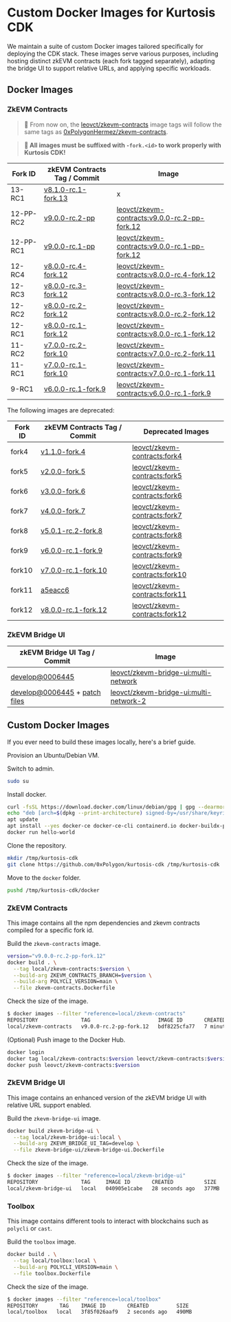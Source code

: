 # Custom Docker Images for Kurtosis CDK

We maintain a suite of custom Docker images tailored specifically for deploying the CDK stack. These images serve various purposes, including hosting distinct zkEVM contracts (each fork tagged separately), adapting the bridge UI to support relative URLs, and applying specific workloads.

## Docker Images

### ZkEVM Contracts

> 🚨 From now on, the [leovct/zkevm-contracts](https://hub.docker.com/repository/docker/leovct/zkevm-contracts/general) image tags will follow the same tags as [0xPolygonHermez/zkevm-contracts](https://github.com/0xPolygonHermez/zkevm-contracts).

> **🚨 All images must be suffixed with `-fork.<id>` to work properly with Kurtosis CDK!**

| Fork ID | zkEVM Contracts Tag / Commit | Image |
| ------- | ---------------------------- | ----- |
| 13-RC1 | [v8.1.0-rc.1-fork.13](https://github.com/0xPolygonHermez/zkevm-contracts/tree/v8.1.0-rc.1-fork.13) | x |
| 12-PP-RC2 | [v9.0.0-rc.2-pp](https://github.com/0xPolygonHermez/zkevm-contracts/releases/tag/v9.0.0-rc.2-pp) | [leovct/zkevm-contracts:v9.0.0-rc.2-pp-fork.12](https://hub.docker.com/layers/leovct/zkevm-contracts/v9.0.0-rc.2-pp-fork.12/images/sha256-9cf68f7583029aa0b46463fe39c06310427c7afe55ba3301e2d57133ffbbf5f9?context=repo) |
| 12-PP-RC1 | [v9.0.0-rc.1-pp](https://github.com/0xPolygonHermez/zkevm-contracts/releases/tag/v9.0.0-rc.1-pp) | [leovct/zkevm-contracts:v9.0.0-rc.1-pp-fork.12](https://hub.docker.com/layers/leovct/zkevm-contracts/v9.0.0-rc.1-pp-fork.12/images/sha256-73fe48df04cb3cb631c2f5cd852c878b668ca49a477fe98278f2e0128d45b976?context=repo) |
| 12-RC4 | [v8.0.0-rc.4-fork.12](https://github.com/0xPolygonHermez/zkevm-contracts/releases/tag/v8.0.0-rc.4-fork.12) | [leovct/zkevm-contracts:v8.0.0-rc.4-fork.12](https://hub.docker.com/layers/leovct/zkevm-contracts/v8.0.0-rc.4-fork.12/images/sha256-544b2db63c608b851aa1fd9c4d4e28c63f4253e295a487c4140a6392799f336e?context=repo) |
| 12-RC3 | [v8.0.0-rc.3-fork.12](https://github.com/0xPolygonHermez/zkevm-contracts/releases/tag/v8.0.0-rc.3-fork.12) | [leovct/zkevm-contracts:v8.0.0-rc.3-fork.12](https://hub.docker.com/layers/leovct/zkevm-contracts/v8.0.0-rc.3-fork.12/images/sha256-f3e9a34651403f246572823249b5f698b4e5d311478f87a84cbfa11c2d091705?context=repo) |
| 12-RC2 | [v8.0.0-rc.2-fork.12](https://github.com/0xPolygonHermez/zkevm-contracts/releases/tag/v8.0.0-rc.2-fork.12) | [leovct/zkevm-contracts:v8.0.0-rc.2-fork.12](https://hub.docker.com/layers/leovct/zkevm-contracts/v8.0.0-rc.2-fork.12/images/sha256-5d835411ff43efb1008eeede0d25db79f6cb563e86d76b33274bcaebc8f9f7d0?context=repo) |
| 12-RC1 | [v8.0.0-rc.1-fork.12](https://github.com/0xPolygonHermez/zkevm-contracts/releases/tag/v8.0.0-rc.1-fork.12) | [leovct/zkevm-contracts:v8.0.0-rc.1-fork.12](https://hub.docker.com/layers/leovct/zkevm-contracts/v8.0.0-rc.1-fork.12/images/sha256-2197c0b502b93e77bee36a4b87e318a49c6b97bb74b0aca8a13767ef0e684607?context=repo) |
| 11-RC2 | [v7.0.0-rc.2-fork.10](https://github.com/0xPolygonHermez/zkevm-contracts/commits/v7.0.0-rc.2-fork.10) | [leovct/zkevm-contracts:v7.0.0-rc.2-fork.11](https://hub.docker.com/layers/leovct/zkevm-contracts/v7.0.0-rc.2-fork.11/images/sha256-8e7322525e4c0b6fd5141987d786bfd3f7fec3b0c1724843d99751df5f26f46e?context=explore) |
| 11-RC1 | [v7.0.0-rc.1-fork.10](https://github.com/0xPolygonHermez/zkevm-contracts/commits/v7.0.0-rc.1-fork.10) | [leovct/zkevm-contracts:v7.0.0-rc.1-fork.11](https://hub.docker.com/layers/leovct/zkevm-contracts/v7.0.0-rc.1-fork.11/images/sha256-c29a7bf6c6e03419e3846257d66e4606c2e3b23852b94af409853e67e75b2f36?context=explore) |
| 9-RC1 | [v6.0.0-rc.1-fork.9](https://github.com/0xPolygonHermez/zkevm-contracts/releases/tag/v6.0.0-rc.1-fork.9) | [leovct/zkevm-contracts:v6.0.0-rc.1-fork.9](https://hub.docker.com/layers/leovct/zkevm-contracts/v6.0.0-rc.1-fork.9/images/sha256-6a2e2dde8b15506d18285a203026d1c4f9c64d671e223ff08affacc93fd565fa?context=explore) |

The following images are deprecated:

| Fork ID | zkEVM Contracts Tag / Commit               | Deprecated Images |
| ------- | ------------------------------------------ | ----------------- |
| fork4   | [v1.1.0-fork.4](https://github.com/0xPolygonHermez/zkevm-contracts/releases/tag/v1.1.0-fork.4) | [leovct/zkevm-contracts:fork4](https://hub.docker.com/layers/leovct/zkevm-contracts/fork4/images/sha256-6eb71326538935778d849c404b65bb1e4d3444182b980da68dcd851d01b0973a?context=repo) |
| fork5   | [v2.0.0-fork.5](https://github.com/0xPolygonHermez/zkevm-contracts/releases/tag/v2.0.0-fork.5) | [leovct/zkevm-contracts:fork5](https://hub.docker.com/layers/leovct/zkevm-contracts/fork5/images/sha256-ee77691afe64473bd475b861b3f2b463c4ccf1eee6f164134624e288a14c7a88?context=repo) |
| fork6   | [v3.0.0-fork.6](https://github.com/0xPolygonHermez/zkevm-contracts/releases/tag/v3.0.0-fork.6) | [leovct/zkevm-contracts:fork6](https://hub.docker.com/layers/leovct/zkevm-contracts/fork6/images/sha256-67555b3c936afca1969908cc3809292de5db2407b17bf8ae7d2bee80a6edd600?context=repo) |
| fork7   | [v4.0.0-fork.7](https://github.com/0xPolygonHermez/zkevm-contracts/releases/tag/v4.0.0-fork.7) | [leovct/zkevm-contracts:fork7](https://hub.docker.com/layers/leovct/zkevm-contracts/fork7/images/sha256-80caad2bc1daddbda16874eaa81a0c7f098b6256a385d2d2d7711ebb0a6b5634?context=repo) |
| fork8   | [v5.0.1-rc.2-fork.8](https://github.com/0xPolygonHermez/zkevm-contracts/releases/tag/v5.0.1-rc.2-fork.8) | [leovct/zkevm-contracts:fork8](https://hub.docker.com/layers/leovct/zkevm-contracts/fork8/images/sha256-2c148382800b6ae205811f4e5445b1f412d00738288d32c0c72ba6dd52292aec?context=repo) |
| fork9   | [v6.0.0-rc.1-fork.9](https://github.com/0xPolygonHermez/zkevm-contracts/releases/tag/v6.0.0-rc.1-fork.9) | [leovct/zkevm-contracts:fork9](https://hub.docker.com/layers/leovct/zkevm-contracts/fork9/images/sha256-4061ef77d36053f3471703bdf57e86f9dbef971730eda2dfb9a1627c1f29e9d9?context=repo) |
| fork10  | [v7.0.0-rc.1-fork.10](https://github.com/0xPolygonHermez/zkevm-contracts/releases/tag/v7.0.0-rc.1-fork.10) | [leovct/zkevm-contracts:fork10](https://hub.docker.com/layers/leovct/zkevm-contracts/fork10/images/sha256-d4e52a843cef12f8f2ab1ff2adad1ab6356782228ed9247aac54663ad2a8b21b?context=repo) |
| fork11  | [a5eacc6](https://github.com/0xPolygonHermez/zkevm-contracts/commit/a5eacc6e51d7456c12efcabdfc1c37457f2219b2) | [leovct/zkevm-contracts:fork11](https://hub.docker.com/layers/leovct/zkevm-contracts/fork11/images/sha256-74d2d996cc9a89aac094b3a77d0ab5b78581ac866f703e7e3b771aa730929fa0?context=repo) |
| fork12  | [v8.0.0-rc.1-fork.12](https://github.com/0xPolygonHermez/zkevm-contracts/releases/tag/v8.0.0-rc.1-fork.12) | [leovct/zkevm-contracts:fork12](https://hub.docker.com/layers/leovct/zkevm-contracts/fork12/images/sha256-8c6028410e6089e99d4696a59032d553bf8a8d9e228dca9a07289c0f6df0674b?context=repo) |

### ZkEVM Bridge UI

| zkEVM Bridge UI Tag / Commit | Image |
| ---------------------------- | ----- |
| [develop@0006445](https://github.com/0xPolygonHermez/zkevm-bridge-ui/commit/0006445e1cace5c4d737523fca44af7f7261e041) | [leovct/zkevm-bridge-ui:multi-network](https://hub.docker.com/layers/leovct/zkevm-bridge-ui/multi-network/images/sha256-14b10a03862ce62d68d6e82a18416fb3f6d9ec5a24f96caf36ca0eb6d8a1b68e?context=repo) |
| [develop@0006445](https://github.com/0xPolygonHermez/zkevm-bridge-ui/commit/0006445e1cace5c4d737523fca44af7f7261e041) + [patch files](./zkevm-bridge-ui/) | [leovct/zkevm-bridge-ui:multi-network-2](https://hub.docker.com/layers/leovct/zkevm-bridge-ui/multi-network-2/images/sha256-958c78ea9f7fd5f4104cd10014ee9b5f359e9695dbdc3fff2f5b041913bf44e2?context=explore) |

## Custom Docker Images

If you ever need to build these images locally, here's a brief guide.

Provision an Ubuntu/Debian VM.

Switch to admin.

```bash
sudo su
```

Install docker.

```bash
curl -fsSL https://download.docker.com/linux/debian/gpg | gpg --dearmor -o /usr/share/keyrings/docker.gpg
echo "deb [arch=$(dpkg --print-architecture) signed-by=/usr/share/keyrings/docker.gpg] https://download.docker.com/linux/debian bookworm stable" |tee /etc/apt/sources.list.d/docker.list > /dev/null
apt update
apt install --yes docker-ce docker-ce-cli containerd.io docker-buildx-plugin docker-compose-plugin docker-compose
docker run hello-world
```

Clone the repository.

```bash
mkdir /tmp/kurtosis-cdk
git clone https://github.com/0xPolygon/kurtosis-cdk /tmp/kurtosis-cdk
```

Move to the `docker` folder.

```bash
pushd /tmp/kurtosis-cdk/docker
```

### ZkEVM Contracts

This image contains all the npm dependencies and zkevm contracts compiled for a specific fork id.

Build the `zkevm-contracts` image.

```bash
version="v9.0.0-rc.2-pp-fork.12"
docker build . \
  --tag local/zkevm-contracts:$version \
  --build-arg ZKEVM_CONTRACTS_BRANCH=$version \
  --build-arg POLYCLI_VERSION=main \
  --file zkevm-contracts.Dockerfile
```

Check the size of the image.

```bash
$ docker images --filter "reference=local/zkevm-contracts"
REPOSITORY              TAG                      IMAGE ID       CREATED          SIZE
local/zkevm-contracts   v9.0.0-rc.2-pp-fork.12   bdf8225cfa77   7 minutes ago    2.54GB
```

(Optional) Push image to the Docker Hub.

```bash
docker login
docker tag local/zkevm-contracts:$version leovct/zkevm-contracts:$version
docker push leovct/zkevm-contracts:$version
```

### ZkEVM Bridge UI

This image contains an enhanced version of the zkEVM bridge UI with relative URL support enabled.

Build the `zkevm-bridge-ui` image.

```bash
docker build zkevm-bridge-ui \
  --tag local/zkevm-bridge-ui:local \
  --build-arg ZKEVM_BRIDGE_UI_TAG=develop \
  --file zkevm-bridge-ui/zkevm-bridge-ui.Dockerfile
```

Check the size of the image.

```bash
$ docker images --filter "reference=local/zkevm-bridge-ui"
REPOSITORY              TAG     IMAGE ID       CREATED          SIZE
local/zkevm-bridge-ui   local   040905e1cabe   28 seconds ago   377MB
```

### Toolbox

This image contains different tools to interact with blockchains such as `polycli` or `cast`.

Build the `toolbox` image.

```bash
docker build . \
  --tag local/toolbox:local \
  --build-arg POLYCLI_VERSION=main \
  --file toolbox.Dockerfile
```

Check the size of the image.

```bash
$ docker images --filter "reference=local/toolbox"
REPOSITORY       TAG    IMAGE ID       CREATED         SIZE
local/toolbox   local   3f85f026aaf9   2 seconds ago   490MB
```
